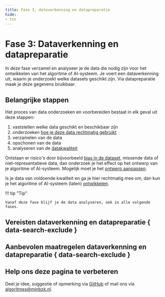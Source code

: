 ```yaml
---
title: Fase 3, dataverkenning en datapreparatie
hide:
- toc
---
```

# Fase 3: Dataverkenning en datapreparatie
In deze fase verzamel en analyseer je de data die nodig zijn voor het ontwikkelen van het algoritme of AI-systeem. Je voert een dataverkenning uit, waarin je onderzoekt welke datasets geschikt zijn. Via datapreparatie maak je deze gegevens bruikbaar.

## Belangrijke stappen
Het proces van data onderzoeken en voorbereiden bestaat in elk geval uit deze stappen:

1. vaststellen welke data geschikt en beschikbaar zijn
2. onderzoeken [hoe je deze data rechtmatig gebruikt](https://minbzk.github.io/Algoritmekader/onderwerpen/data/)
3. verzamelen van de data
4. opschonen van de data
5. analyseren van de [datakwaliteit](https://minbzk.github.io/Algoritmekader/onderwerpen/data/)

Ontstaan er risico's door bijvoorbeeld [bias in de dataset](https://minbzk.github.io/Algoritmekader/onderwerpen/bias-en-non-discriminatie/), missende data of niet-representatieve data, dan onderzoek je het effect op het ontwerp van je algoritme of AI-systeem. Mogelijk moet je het [ontwerp aanpassen](https://minbzk.github.io/Algoritmekader/levenscyclus/ontwerp/).

Is je data van voldoende kwaliteit en ga je hier rechtmatig mee om, dan kun je het algoritme of AI-systeem (laten) [ontwikkelen](https://minbzk.github.io/Algoritmekader/levenscyclus/ontwikkelen/).

!!! tip "Tip"

    Vanaf deze fase blijf je de data analyseren, ook in alle volgende fases.

## Vereisten dataverkenning en datapreparatie { data-search-exclude }

<!-- list_vereisten levenscyclus/dataverkenning-en-datapreparatie no-rol no-levenscyclus no-search no-onderwerp -->

## Aanbevolen maatregelen dataverkenning en datapreparatie { data-search-exclude }

<!-- list_maatregelen levenscyclus/dataverkenning-en-datapreparatie no-rol no-levenscyclus no-search no-onderwerp -->


## Help ons deze pagina te verbeteren
Deel je idee, suggestie of opmerking via [GitHub](https://github.com/MinBZK/Algoritmekader/issues/new/choose) of mail ons via [algoritmes@minbzk.nl](mailto:algoritmes@minbzk.nl).
